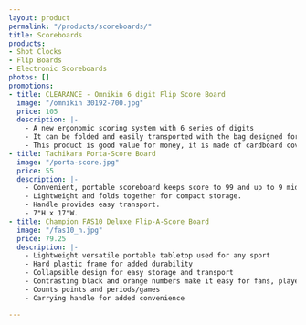 ```yaml
---
layout: product
permalink: "/products/scoreboards/"
title: Scoreboards
products:
- Shot Clocks
- Flip Boards
- Electronic Scoreboards
photos: []
promotions:
- title: CLEARANCE - Omnikin 6 digit Flip Score Board
  image: "/omnikin 30192-700.jpg"
  price: 105
  description: |-
    - A new ergonomic scoring system with 6 series of digits
    - It can be folded and easily transported with the bag designed for this purpose. - This scoreboard offers the possibility to be placed in two ways, in triangle and on the edge of a table.
    - This product is good value for money, it is made of cardboard covered with nylon.
- title: Tachikara Porta-Score Board
  image: "/porta-score.jpg"
  price: 55
  description: |-
    - Convenient, portable scoreboard keeps score to 99 and up to 9 middle counter.
    - Lightweight and folds together for compact storage.
    - Handle provides easy transport.
    - 7"H x 17"W.
- title: Champion FAS10 Deluxe Flip-A-Score Board
  image: "/fas10_n.jpg"
  price: 79.25
  description: |-
    - Lightweight versatile portable tabletop used for any sport
    - Hard plastic frame for added durability
    - Collapsible design for easy storage and transport
    - Contrasting black and orange numbers make it easy for fans, players, and coaches to see the score
    - Counts points and periods/games
    - Carrying handle for added convenience

---
```

